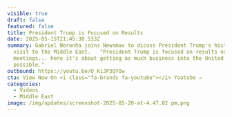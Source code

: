 ```yaml
---
visible: true
draft: false
featured: false
title: President Trump is Focused on Results
date: 2025-05-15T21:45:30.533Z
summary: Gabriel Noronha joins Newsmax to dicuss President Trump's historic
  visit to the Middle East.   "President Trump is focused on results not
  meetings... here it's about getting as much business into the United States as
  possible."
outbound: https://youtu.be/O_K1JP3QYOw
cta: View Now On <i class="fa-brands fa-youtube"></i> Youtube →
categories:
  - Videos
  - Middle East
image: /img/updates/screenshot-2025-05-20-at-4.47.02 pm.png
---
```

